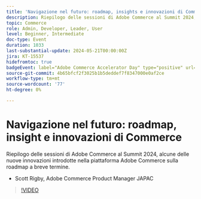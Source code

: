 ```yaml
---
title: 'Navigazione nel futuro: roadmap, insights e innovazioni di Commerce'
description: Riepilogo delle sessioni di Adobe Commerce al Summit 2024, alcune delle nuove innovazioni introdotte nella piattaforma Adobe Commerce sulla roadmap a breve termine.
topic: Commerce
role: Admin, Developer, Leader, User
level: Beginner, Intermediate
doc-type: Event
duration: 1033
last-substantial-update: 2024-05-21T00:00:00Z
jira: KT-15537
hidefromtoc: true
badgeEvent: label="Adobe Commerce Accelerator Day" type="positive" url="https://experienceleague.adobe.com/en/docs/events/apac-commerce-recordings/2024/accelerator-day/overview.html"
source-git-commit: 4b65bfcf2f3025b1b5deddef7f8347000e0af2ce
workflow-type: tm+mt
source-wordcount: '77'
ht-degree: 0%

---
```



# Navigazione nel futuro: roadmap, insight e innovazioni di Commerce

Riepilogo delle sessioni di Adobe Commerce al Summit 2024, alcune delle nuove innovazioni introdotte nella piattaforma Adobe Commerce sulla roadmap a breve termine.

+ Scott Rigby, Adobe Commerce Product Manager JAPAC

>[!VIDEO](https://video.tv.adobe.com/v/3429264/?learn=on)
